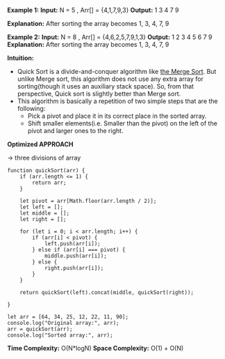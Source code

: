 **Example 1:**
**Input:**  N = 5  , Arr[] = {4,1,7,9,3}
**Output:** 1 3 4 7 9 

**Explanation:** After sorting the array becomes 1, 3, 4, 7, 9

**Example 2:**
**Input:** N = 8 , Arr[] = {4,6,2,5,7,9,1,3}
**Output:** 1 2 3 4 5 6 7 9
**Explanation:** After sorting the array becomes 1, 3, 4, 7, 9

**Intuition:**
- Quick Sort is a divide-and-conquer algorithm like [the Merge Sort](https://takeuforward.org/data-structure/merge-sort-algorithm/). But unlike Merge sort, this algorithm does not use any extra array for sorting(though it uses an auxiliary stack space). So, from that perspective, Quick sort is slightly better than Merge sort.
- This algorithm is basically a repetition of two simple steps that are the following:
	- Pick a pivot and place it in its correct place in the sorted array.
	- Shift smaller elements(i.e. Smaller than the pivot) on the left of the pivot and larger ones to the right.

**Optimized APPROACH**

-> three divisions of array

```
function quickSort(arr) {
    if (arr.length <= 1) {
        return arr;
    }

    let pivot = arr[Math.floor(arr.length / 2)];
    let left = [];
    let middle = [];
    let right = [];

    for (let i = 0; i < arr.length; i++) {
        if (arr[i] < pivot) {
            left.push(arr[i]);
        } else if (arr[i] === pivot) {
            middle.push(arr[i]);
        } else {
            right.push(arr[i]);
        }
    }

    return quickSort(left).concat(middle, quickSort(right));

}

let arr = [64, 34, 25, 12, 22, 11, 90];
console.log("Original array:", arr);
arr = quickSort(arr);
console.log("Sorted array:", arr);
```

**Time Complexity:** O(N*logN)
**Space Complexity:** O(1) + O(N)
